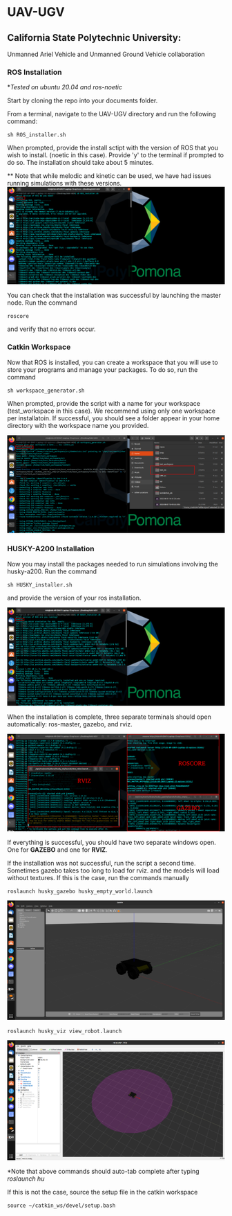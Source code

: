 # UAV-UGV
## California State Polytechnic University: 
Unmanned Ariel Vehicle and Unmanned Ground Vehicle collaboration 

### ROS Installation
**Tested on ubuntu 20.04 and ros-noetic* 

Start by cloning the repo into your documents folder.

From a terminal, navigate to the UAV-UGV directory and run the following command:
```
sh ROS_installer.sh
```
When prompted, provide the install sctipt with the version of ROS that you wish to install. (noetic in this case).
Provide 'y' to the terminal if prompted to do so. The installation should take about 5 minutes.

** Note that while melodic and kinetic can be used, we have had issues running simulations with these versions.
![ROS installation](readme/ros_install.png)

You can check that the installation was successful by launching the master node. Run the command
```
roscore
```
and verify that no errors occur.

### Catkin Workspace
Now that ROS is installed, you can create a workspace that you will use to store your programs and manage your packages.
To do so, run the command
```
sh workspace_generator.sh
```
When prompted, provide the script with a name for your workspace (test_workspace in this case). We recommend using only one workspace 
per installatoin. If successful, you should see a folder appear in your home directory with the workspace name you provided.

![workspace generator](readme/workspace.png)

### HUSKY-A200 Installation
Now you may install the packages needed to run simulations involving the husky-a200. Run the command 

```
sh HUSKY_installer.sh
```
and provide the version of your ros installation.

![workspace generator](readme/husky_install.png)

When the installation is complete, three separate terminals should open automatically: ros-master, gazebo, and rviz.

![workspace generator](readme/husky_install2.png)

If everything is successful, you should have two separate windows open. One for <b>GAZEBO</b>
and one for <b>RVIZ</b>.

If the installation was not successful, run the script a second time. Sometimes gazebo takes too long to load for rviz.
and the models will load without textures. If this is the case, run the commands manually 

```
roslaunch husky_gazebo husky_empty_world.launch
```
![workspace generator](readme/gazebo.png)
```
roslaunch husky_viz view_robot.launch
```

![workspace generator](readme/rviz.png)

*Note that above commands should auto-tab complete after typing <i>roslaunch hu</i>

If this is not the case, source the setup file in the catkin workspace

```
source ~/catkin_ws/devel/setup.bash
```